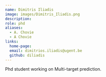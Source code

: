 ```yaml
---
name: Dimitris Iliadis
image: images/Dimitris_Iliadis.png
description: 
role: phd
aliases:
  - A. Chovie
  - A Chovie
links:
  home-page: 
  email: dimitrios.iliadis@ugent.be
  github: diliadis
---
```


Phd student working on Multi-target prediction.
